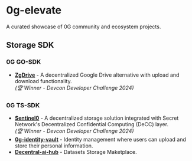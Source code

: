 # 0g-elevate
A curated showcase of 0G community and ecosystem projects.

## Storage SDK

### 0G GO-SDK
- **[ZgDrive](https://github.com/udhaykumarbala/zgDrive)** - A decentralized Google Drive alternative with upload and download functionality.  
*(🏆 Winner - Devcon Developer Challenge 2024)*


### 0G TS-SDK
- **[Sentinel0](https://github.com/capGoblin/Sentinel0)** - A decentralized storage solution integrated with Secret Network's Decentralized Confidential Computing (DeCC) layer.  
*(🏆 Winner - Devcon Developer Challenge 2024)*
- **[0g-identity-vault](https://github.com/Raaghav-m/0g-identity-vault)** - Identity management where users can upload and store their personal information.
- **[Decentral-ai-hub](https://github.com/Jovian-Dsouza/decentral-ai-hub)** - Datasets Storage Maketplace.